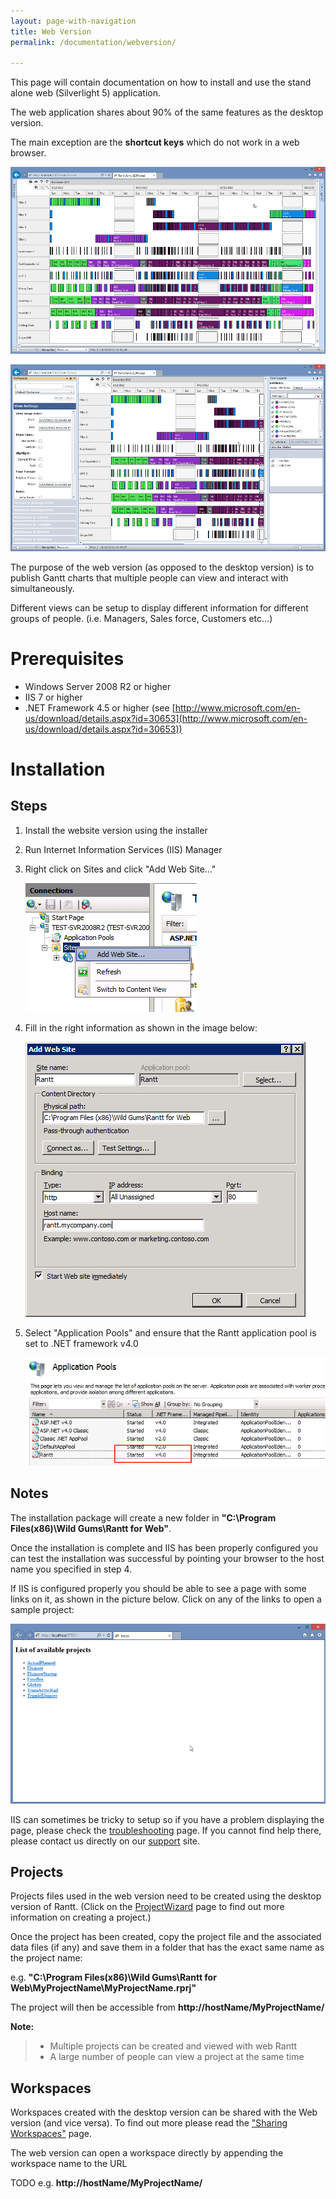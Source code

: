 ```yaml
---
layout: page-with-navigation
title: Web Version
permalink: /documentation/webversion/

---
```


This page will contain documentation on how to install and use the stand alone web (Silverlight 5) application.

The web application shares about 90% of the same features as the desktop version.

The main exception are the **shortcut keys** which do not work in a web browser.

![Projects](img/webRantt.png)

![Projects](img/webRantt2.png)

The purpose of the web version (as opposed to the desktop version) is to publish Gantt charts that multiple people can view and interact with simultaneously.

Different views can be setup to display different information for different groups of people. (i.e. Managers, Sales force, Customers etc...)

Prerequisites
==============

- Windows Server 2008 R2 or higher
- IIS 7 or higher
- .NET Framework 4.5 or higher (see [http://www.microsoft.com/en-us/download/details.aspx?id=30653](http://www.microsoft.com/en-us/download/details.aspx?id=30653))


Installation
=============

Steps
------

1.	Install the website version using the installer
2.	Run Internet Information Services (IIS) Manager
3.	Right click on Sites and click "Add Web Site..."

	![Add Website](img/AddWebsite.png)
	
4. Fill in the right information as shown in the image below:

	![Add Website Settings](img/AddWebsiteSettings.png)
	
5. Select "Application Pools" and ensure that the Rantt application pool is set to .NET framework v4.0
	
	![Application Pool](img/ApplicationPool.png)

	
Notes
-------

The installation package will create a new folder in **"C:\Program Files(x86)\Wild Gums\Rantt for Web\"**.

Once the installation is complete and IIS has been properly configured you can test the installation was successful by pointing your browser to the host name you specified in step 4.

If IIS is configured properly you should be able to see a page with some links on it, as shown in the picture below. Click on any of the links to open a sample project:

![Projects](img/webRantt0.png)

IIS can sometimes be tricky to setup so if you have a problem displaying the page, please check the [troubleshooting](http://www.resourcegantt.com/documentation/webtroubleshooting/) page. If you cannot find help there, please contact us directly on our [support](http://feedback.sesolutions.net.au/) site.


Projects
----------

Projects files used in the web version need to be created using the desktop version of Rantt. (Click on the [ProjectWizard](http://www.resourcegantt.com/documentation/projectwizard/) page to find out more information on creating a project.)

Once the project has been created, copy the project file and the associated data files (if any) and save them in a folder that has the exact same name as the project name:

e.g. **"C:\Program Files(x86)\Wild Gums\Rantt for Web\MyProjectName\MyProjectName.rprj"**

The project will then be accessible from **http://hostName/MyProjectName/**

**Note:**

> - Multiple projects can be created and viewed with web Rantt
> - A large number of people can view a project at the same time


Workspaces
-----------

Workspaces created with the desktop version can be shared with the Web version (and vice versa). To find out more please read the ["Sharing Workspaces"](http://www.resourcegantt.com/documentation/sharingworkspaces/) page.

The web version can open a workspace directly by appending the workspace name to the URL

TODO e.g. **http://hostName/MyProjectName/**
